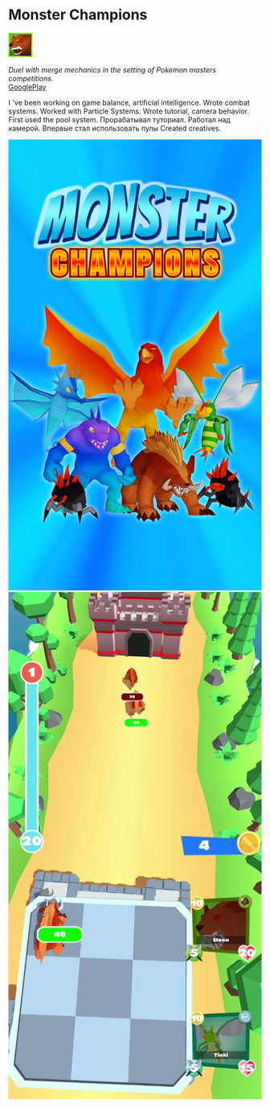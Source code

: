 # Monster Champions
![Game icon](https://github.com/Aywi-style/MonsterChampions/raw/main/Media/icon.png)

*Duel with merge mechanics in the setting of Pokemon masters competitions.*  
[GooglePlay](https://play.google.com/store/apps/details?id=com.ZakiGames.MonsterChampions "Monster Champions page")

I 've been working on game balance, artificial intelligence.
Wrote combat systems. Worked with Particle Systems.
Wrote tutorial, camera behavior. First used the pool system.
Прорабатывал туториал. Работал над камерой. Впервые стал использовать пулы
Created creatives.

![Game poster](https://github.com/Aywi-style/MonsterChampions/raw/main/Media/img_1.png)
![Gameplay_1](https://github.com/Aywi-style/MonsterChampions/raw/main/Media/img_2.png)
